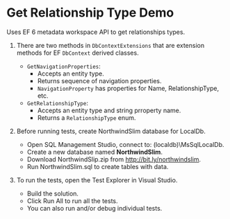 # Get Relationship Type Demo

Uses EF 6 metadata workspace API to get relationships types.

1. There are two methods in `DbContextExtensions` that are extension methods for EF `DbContext` derived classes.

    - `GetNavigationProperties`:
	  + Accepts an entity type.
	  + Returns sequence of navigation properties.
	  + `NavigationProperty` has properties for Name, RelationshipType, etc.
	- `GetRelationshipType`:
	  + Accepts an entity type and string prroperty name.
	  + Returns a `RelationshipType` enum.

2. Before running tests, create NorthwindSlim database for LocalDb.
    - Open SQL Management Studio, connect to: (localdb)\MsSqlLocalDb.
    - Create a new database named **NorthwindSlim**.
    - Download NorthwindSlip.zip from http://bit.ly/northwindslim.
    - Run NorthwindSlim.sql to create tables with data.

3. To run the tests, open the Test Explorer in Visual Studio.
    - Build the solution.
    - Click Run All to run all the tests.
	- You can also run and/or debug individual tests.